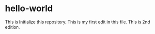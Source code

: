 # hello-world
This is Initialize this repository.
This is my first edit in this file.
This is 2nd edition.  
